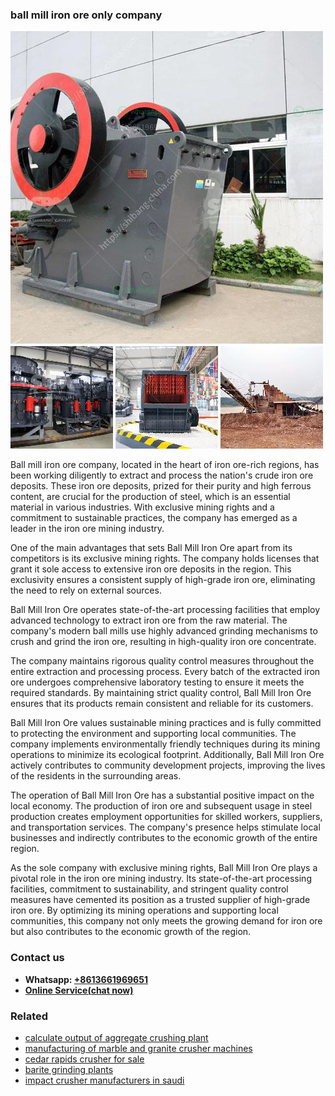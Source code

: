 <h3>ball mill iron ore only company</h3><img src='1708332452.jpg' alt=''><p>Ball mill iron ore company, located in the heart of iron ore-rich regions, has been working diligently to extract and process the nation's crude iron ore deposits. These iron ore deposits, prized for their purity and high ferrous content, are crucial for the production of steel, which is an essential material in various industries. With exclusive mining rights and a commitment to sustainable practices, the company has emerged as a leader in the iron ore mining industry.</p><p>One of the main advantages that sets Ball Mill Iron Ore apart from its competitors is its exclusive mining rights. The company holds licenses that grant it sole access to extensive iron ore deposits in the region. This exclusivity ensures a consistent supply of high-grade iron ore, eliminating the need to rely on external sources.</p><p>Ball Mill Iron Ore operates state-of-the-art processing facilities that employ advanced technology to extract iron ore from the raw material. The company's modern ball mills use highly advanced grinding mechanisms to crush and grind the iron ore, resulting in high-quality iron ore concentrate.</p><p>The company maintains rigorous quality control measures throughout the entire extraction and processing process. Every batch of the extracted iron ore undergoes comprehensive laboratory testing to ensure it meets the required standards. By maintaining strict quality control, Ball Mill Iron Ore ensures that its products remain consistent and reliable for its customers.</p><p>Ball Mill Iron Ore values sustainable mining practices and is fully committed to protecting the environment and supporting local communities. The company implements environmentally friendly techniques during its mining operations to minimize its ecological footprint. Additionally, Ball Mill Iron Ore actively contributes to community development projects, improving the lives of the residents in the surrounding areas.</p><p>The operation of Ball Mill Iron Ore has a substantial positive impact on the local economy. The production of iron ore and subsequent usage in steel production creates employment opportunities for skilled workers, suppliers, and transportation services. The company's presence helps stimulate local businesses and indirectly contributes to the economic growth of the entire region.</p><p>As the sole company with exclusive mining rights, Ball Mill Iron Ore plays a pivotal role in the iron ore mining industry. Its state-of-the-art processing facilities, commitment to sustainability, and stringent quality control measures have cemented its position as a trusted supplier of high-grade iron ore. By optimizing its mining operations and supporting local communities, this company not only meets the growing demand for iron ore but also contributes to the economic growth of the region.</p><h3>Contact us</h3><ul><li><strong>Whatsapp:&nbsp;<a href="https://wa.me/8613661969651">+8613661969651</a></strong></li><li><a href="https://swt.shibang-china.com/?git&amp;zhl&amp;ball mill iron ore only company"><strong>Online Service(chat now)</strong></a></li></ul><h3>Related</h3><ul><li><a href='calculate output of aggregate crushing plant.md'>calculate output of aggregate crushing plant</a></li><li><a href='manufacturing of marble and granite crusher machines.md'>manufacturing of marble and granite crusher machines</a></li><li><a href='cedar rapids crusher for sale.md'>cedar rapids crusher for sale</a></li><li><a href='barite grinding plants.md'>barite grinding plants</a></li><li><a href='impact crusher manufacturers in saudi.md'>impact crusher manufacturers in saudi</a></li></ul>